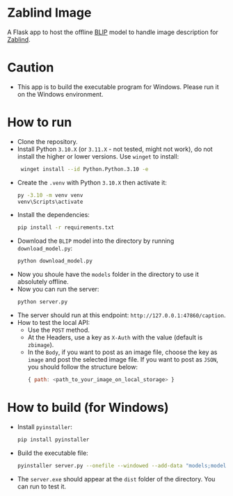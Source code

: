 # Zablind Image

A Flask app to host the offline [BLIP](https://huggingface.co/Salesforce/blip-image-captioning-base) model to handle image description for [Zablind](https://github.com/oceanondawave/zablind).

# Caution

- This app is to build the executable program for Windows. Please run it on the Windows environment.

# How to run

- Clone the repository.
- Install Python `3.10.X` (or `3.11.X` - not tested, might not work), do not install the higher or lower versions. Use `winget` to install:
  ```bash
   winget install --id Python.Python.3.10 -e
  ```
- Create the `.venv` with Python `3.10.X` then activate it:
  ```bash
  py -3.10 -m venv venv
  venv\Scripts\activate
  ```
- Install the dependencies:
  ```bash
  pip install -r requirements.txt
  ```
- Download the `BLIP` model into the directory by running `download_model.py`:
  ```bash
  python download_model.py
  ```
- Now you shoule have the `models` folder in the directory to use it absolutely offline.
- Now you can run the server:
  ```bash
  python server.py
  ```
- The server should run at this endpoint: `http://127.0.0.1:47860/caption`.
- How to test the local API:
  - Use the `POST` method.
  - At the Headers, use a key as `X-Auth` with the value (default is `zbimage`).
  - In the `Body`, if you want to post as an image file, choose the key as `image` and post the selected image file. If you want to post as `JSON`, you should follow the structure below:
    ```js
    { path: <path_to_your_image_on_local_storage> }
    ```

# How to build (for Windows)

- Install `pyinstaller`:
  ```bash
  pip install pyinstaller
  ```
- Build the executable file:
  ```bash
  pyinstaller server.py --onefile --windowed --add-data "models;models" --add-data "cache;cache" --add-data "startup.mp3;."
  ```
- The `server.exe` should appear at the `dist` folder of the directory. You can run to test it.
